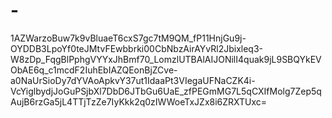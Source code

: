 # -
1AZWarzoBuw7k9vBluaeT6cxS7gc7tM9QM_fP11HnjGu9j-OYDDB3LpoYf0teJMtvFEwbbrki00CbNbzAirAYvRl2Jbixleq3-W8zDp_FqgBlPphgVYYxJhBmf70_LomzlUTBAlAIJONilI4quak9jL9SBQYkEVObAE6q_c1mcdF2IuhEbIAZQEonBjZCve-a0NaUrSioDy7dYVAoApkvY37ut1IdaaPt3VIegaUFNaCZK4i-VcYiglbydjJoGuPSjbXl7DbD6JTbGu6UaE_zfPEGmMG7L5qCXIfMolg7Zep5qAujB6rzGa5jL4TTjTzZe7IyKkk2q0zIWWoeTxJZx8i6ZRXTUxc=

